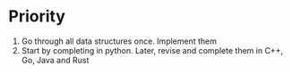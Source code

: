 # Priority

1. Go through all data structures once. Implement them
2. Start by completing in python. Later, revise and complete them in C++, Go, Java and Rust

